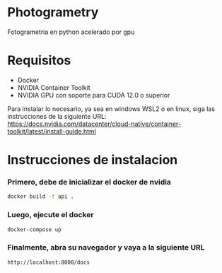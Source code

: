 # Photogrametry
Fotogrametria en python acelerado por gpu

# Requisitos
- Docker
- NVIDIA Container Toolkit
- NVIDIA GPU con soporte para CUDA 12.0 o superior

Para instalar lo necesario, ya sea en windows WSL2 o en linux, siga las instrucciones de la siguiente URL:
https://docs.nvidia.com/datacenter/cloud-native/container-toolkit/latest/install-guide.html

# Instrucciones de instalacion
### Primero, debe de inicializar el docker de nvidia
```bash
docker build -t api .
```

### Luego, ejecute el docker
```bash
docker-compose up
```

### Finalmente, abra su navegador y vaya a la siguiente URL
```bash
http://localhost:8000/docs
```
